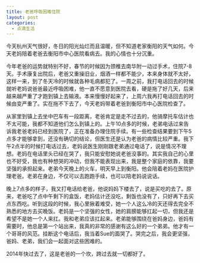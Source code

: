 ```yaml
---
title: 老爸呼吸困难住院
layout: post
categories:
  - 点滴生活
---
```

今天杭州天气很好，冬日的阳光灿烂而且温暖，但不知道老家衡阳的天气如何。今天老妈陪着老爸去衡阳市中心医院看病去。我的心情也十分沉重。

今年老爸的运势就特别不好，春节的时候因为颈椎去南华附一动过手术，住院7-8天。手术康复出院后，老爸又重操旧业，烟酒一样都不能少，本来身体就不太好，这样一来，到了冬天冷的时候就各种毛病都犯了。一周之前，我打电话回去的时候就听老妈说爸爸最近呼吸困难，他一直不愿意到医院去看，硬是拖了好几天，后来越来越严重了才跑到镇上去输液。本来慢慢好起来了，上周六我再打电话回去的时候由变严重了。实在拖不下去了，今天老妈带着老爸到衡阳市中心医院检查了。

从家里到镇上去坐中巴车有一段距离，老爸肯定是走不过去的，他骑摩托车估计也不太可能，我都不知道他们怎么到镇上的。上午10点多的时候，老弟电话过来告诉我老爸老妈已经到医院了，正在准备办理住院手续。有一些检查结果要到下午5点多才能够拿到，还没有确切的结论，但医生还是认为老爸的病情比较严重。我下午2点半的时候打电话过去，老妈说医生刚刚跟老弟通过电话了，说是情况不理想。老妈在电话里头已经在哭了，我只能安慰她说老爸没事的。其实我自己的心里也不好受，我也有种想哭的冲动，但我不能表现出来，我是整个家庭的依靠，我要坚强的承担起来。老弟今天晚上的火车，明天早上到衡阳。他会陪着老妈在医院护理老爸。老弟在身边，不仅可以去跑跑手续，也可以陪老妈说说话。

晚上7点多的样子，我又打电话给老爸，他说妈妈下楼去了，说是买吃的去了。原来，老爸吃了点中午剩下的盒饭，老妈估计还没吃，剩饭也没有了，只好再下去买点东西吃。听到这段的时候，我心里揪着难受，她一个人这么冷的天还得去完全不熟悉的地方去买晚饭。老妈是一个坚强的女性，她的肩膀能够扛起一切，但我还是希望不是她一个人来扛。我和老弟应该扛起来。老弟能够围绕在爸妈身边，爸妈有需要时，他总是第一个站出来，我真的非常的感谢有这么好的一个弟弟。他才有一个哥哥的风范。挂断这个电话后，我当着Sue的面哭了。哭完之后，我会更坚强，爸妈、老弟，我们会一起面对这些困难的。

2014年快过去了，这是老爸的一个坎，跨过去就一切都好了。